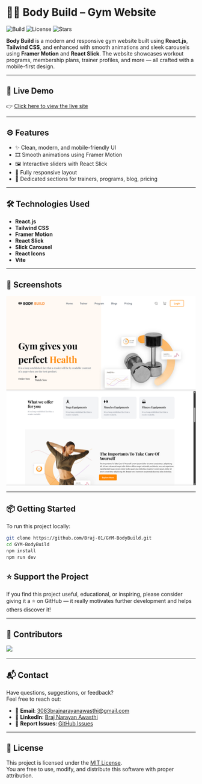 # 🏋️‍♂️ Body Build – Gym Website

![Build](https://img.shields.io/badge/build-passing-brightgreen)
![License](https://img.shields.io/github/license/your-username/body-build)
![Stars](https://img.shields.io/github/stars/your-username/body-build?style=social)

**Body Build** is a modern and responsive gym website built using **React.js**, **Tailwind CSS**, and enhanced with smooth animations and sleek carousels using **Framer Motion** and **React Slick**. The website showcases workout programs, membership plans, trainer profiles, and more — all crafted with a mobile-first design.

---

## 🚀 Live Demo

👉 [Click here to view the live site](https://body-build-gym.netlify.app/)

---

## ⚙️ Features

- ✨ Clean, modern, and mobile-friendly UI
- 🎞️ Smooth animations using Framer Motion
- 🖼️ Interactive sliders with React Slick
- 📱 Fully responsive layout
- 👤 Dedicated sections for trainers, programs, blog, pricing

---

## 🛠️ Technologies Used

- **React.js**
- **Tailwind CSS**
- **Framer Motion**
- **React Slick**
- **Slick Carousel**
- **React Icons**
- **Vite**

---

## 📸 Screenshots

![Homepage](https://github.com/Braj-01/GYM-BodyBuild/blob/main/src/assets/Screenshot%202025-05-26%20071943.png
)
![Programs Section](https://github.com/Braj-01/GYM-BodyBuild/blob/main/src/assets/Screenshot%202025-05-26%20072050.png)

---

## 📦 Getting Started

To run this project locally:

```bash
git clone https://github.com/Braj-01/GYM-BodyBuild.git
cd GYM-BodyBuild
npm install
npm run dev
```


## ⭐ Support the Project

If you find this project useful, educational, or inspiring, please consider giving it a ⭐ on GitHub — it really motivates further development and helps others discover it!

---

## 👥 Contributors

<a href="https://github.com/Braj-01/GYM-BodyBuild/graphs/contributors">
  <img src="https://contrib.rocks/image?repo=Braj-01/GYM-BodyBuild" />
</a>

---

## 📬 Contact

Have questions, suggestions, or feedback?  
Feel free to reach out:

- 📧 **Email**: [3083brajnarayanawasthi@gmail.com](mailto:3083brajnarayanawasthi@gmail.com)  
- 💼 **LinkedIn**: [Braj Narayan Awasthi](www.linkedin.com/in/braj-narayan-awasthi-33193a274)  
- 🐛 **Report Issues**: [GitHub Issues](https://github.com/Braj-01/GYM-BodyBuild/issues)

---

## 📄 License

This project is licensed under the [MIT License](https://github.com/Braj-01/GYM-BodyBuild/blob/main/LICENSE).  
You are free to use, modify, and distribute this software with proper attribution.
